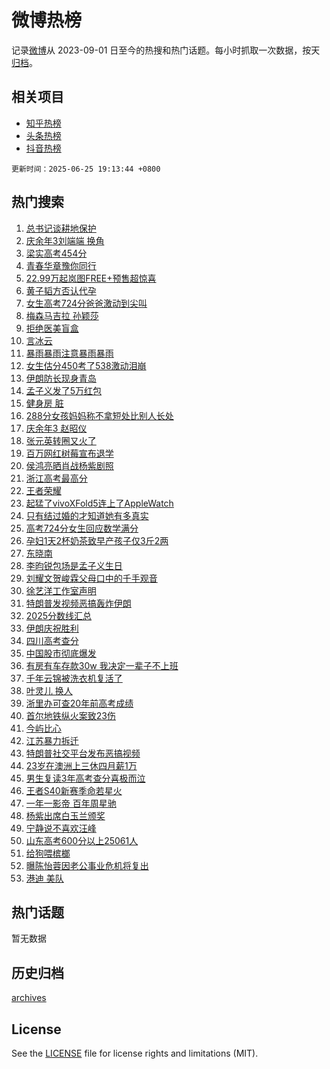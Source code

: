 # 微博热榜

记录[微博](https://www.weibo.com)从 2023-09-01 日至今的热搜和热门话题。每小时抓取一次数据，按天[归档](archives)。

## 相关项目

- [知乎热榜](https://github.com/hotarchive/zhihu)
- [头条热榜](https://github.com/hotarchive/toutiao)
- [抖音热榜](https://github.com/hotarchive/douyin)


`更新时间：2025-06-25 19:13:44 +0800`

## 热门搜索

1. [总书记谈耕地保护](https://m.weibo.cn/search?containerid=100103type%3D1%26t%3D10%26q%3D%23%E6%80%BB%E4%B9%A6%E8%AE%B0%E8%B0%88%E8%80%95%E5%9C%B0%E4%BF%9D%E6%8A%A4%23&stream_entry_id=51&isnewpage=1&extparam=seat%3D1%26q%3D%2523%25E6%2580%25BB%25E4%25B9%25A6%25E8%25AE%25B0%25E8%25B0%2588%25E8%2580%2595%25E5%259C%25B0%25E4%25BF%259D%25E6%258A%25A4%2523%26filter_type%3Drealtimehot%26stream_entry_id%3D51%26pos%3D0%26dgr%3D0%26c_type%3D51%26cate%3D10103%26display_time%3D1750850023%26pre_seqid%3D17508500235320161560311)
1. [庆余年3刘端端 换角](https://m.weibo.cn/search?containerid=100103type%3D1%26t%3D10%26q%3D%E5%BA%86%E4%BD%99%E5%B9%B43%E5%88%98%E7%AB%AF%E7%AB%AF+%E6%8D%A2%E8%A7%92&stream_entry_id=31&isnewpage=1&extparam=seat%3D1%26flag%3D2%26stream_entry_id%3D31%26lcate%3D5001%26filter_type%3Drealtimehot%26band_rank%3D1%26dgr%3D0%26pos%3D0%26c_type%3D31%26realpos%3D1%26q%3D%25E5%25BA%2586%25E4%25BD%2599%25E5%25B9%25B43%25E5%2588%2598%25E7%25AB%25AF%25E7%25AB%25AF%2520%25E6%258D%25A2%25E8%25A7%2592%26cate%3D5001%26display_time%3D1750850023%26pre_seqid%3D17508500235320161560311)
1. [梁实高考454分](https://m.weibo.cn/search?containerid=100103type%3D1%26t%3D10%26q%3D%23%E6%A2%81%E5%AE%9E%E9%AB%98%E8%80%83454%E5%88%86%23&stream_entry_id=31&isnewpage=1&extparam=seat%3D1%26flag%3D1%26stream_entry_id%3D31%26lcate%3D5001%26filter_type%3Drealtimehot%26band_rank%3D2%26dgr%3D0%26pos%3D1%26c_type%3D31%26realpos%3D2%26q%3D%2523%25E6%25A2%2581%25E5%25AE%259E%25E9%25AB%2598%25E8%2580%2583454%25E5%2588%2586%2523%26cate%3D5001%26display_time%3D1750850023%26pre_seqid%3D17508500235320161560311)
1. [青春华章豫你同行](https://m.weibo.cn/search?containerid=100103type%3D1%26t%3D10%26q%3D%23%E9%9D%92%E6%98%A5%E5%8D%8E%E7%AB%A0%E8%B1%AB%E4%BD%A0%E5%90%8C%E8%A1%8C%23&stream_entry_id=31&isnewpage=1&extparam=seat%3D1%26flag%3D1%26stream_entry_id%3D31%26lcate%3D5001%26filter_type%3Drealtimehot%26band_rank%3D3%26dgr%3D0%26pos%3D2%26c_type%3D31%26realpos%3D3%26q%3D%2523%25E9%259D%2592%25E6%2598%25A5%25E5%258D%258E%25E7%25AB%25A0%25E8%25B1%25AB%25E4%25BD%25A0%25E5%2590%258C%25E8%25A1%258C%2523%26cate%3D5001%26display_time%3D1750850023%26pre_seqid%3D17508500235320161560311)
1. [22.99万起岚图FREE+预售超惊喜](https://m.weibo.cn/search?containerid=100103type%3D1%26t%3D296%26q%3D%23%E6%B2%B7%E9%92%B8%E6%96%93%E8%8D%BC%23&hide_search_bar=1&replace_title=+)
1. [黄子韬方否认代孕](https://m.weibo.cn/search?containerid=100103type%3D1%26t%3D10%26q%3D%23%E9%BB%84%E5%AD%90%E9%9F%AC%E6%96%B9%E5%90%A6%E8%AE%A4%E4%BB%A3%E5%AD%95%23&stream_entry_id=31&isnewpage=1&extparam=seat%3D1%26flag%3D2%26stream_entry_id%3D31%26lcate%3D5001%26filter_type%3Drealtimehot%26band_rank%3D4%26dgr%3D0%26pos%3D4%26c_type%3D31%26realpos%3D4%26q%3D%2523%25E9%25BB%2584%25E5%25AD%2590%25E9%259F%25AC%25E6%2596%25B9%25E5%2590%25A6%25E8%25AE%25A4%25E4%25BB%25A3%25E5%25AD%2595%2523%26cate%3D5001%26display_time%3D1750850023%26pre_seqid%3D17508500235320161560311)
1. [女生高考724分爸爸激动到尖叫](https://m.weibo.cn/search?containerid=100103type%3D1%26t%3D10%26q%3D%23%E5%A5%B3%E7%94%9F%E9%AB%98%E8%80%83724%E5%88%86%E7%88%B8%E7%88%B8%E6%BF%80%E5%8A%A8%E5%88%B0%E5%B0%96%E5%8F%AB%23&stream_entry_id=31&isnewpage=1&extparam=seat%3D1%26flag%3D1%26stream_entry_id%3D31%26lcate%3D5001%26filter_type%3Drealtimehot%26band_rank%3D5%26dgr%3D0%26pos%3D5%26c_type%3D31%26realpos%3D5%26q%3D%2523%25E5%25A5%25B3%25E7%2594%259F%25E9%25AB%2598%25E8%2580%2583724%25E5%2588%2586%25E7%2588%25B8%25E7%2588%25B8%25E6%25BF%2580%25E5%258A%25A8%25E5%2588%25B0%25E5%25B0%2596%25E5%258F%25AB%2523%26cate%3D5001%26display_time%3D1750850023%26pre_seqid%3D17508500235320161560311)
1. [梅森马吉拉 孙颖莎](https://m.weibo.cn/search?containerid=100103type%3D1%26t%3D10%26q%3D%E6%A2%85%E6%A3%AE%E9%A9%AC%E5%90%89%E6%8B%89+%E5%AD%99%E9%A2%96%E8%8E%8E&stream_entry_id=31&isnewpage=1&extparam=seat%3D1%26flag%3D1%26stream_entry_id%3D31%26lcate%3D5001%26filter_type%3Drealtimehot%26band_rank%3D6%26dgr%3D0%26pos%3D6%26c_type%3D31%26realpos%3D6%26q%3D%25E6%25A2%2585%25E6%25A3%25AE%25E9%25A9%25AC%25E5%2590%2589%25E6%258B%2589%2520%25E5%25AD%2599%25E9%25A2%2596%25E8%258E%258E%26cate%3D5001%26display_time%3D1750850023%26pre_seqid%3D17508500235320161560311)
1. [拒绝医美盲盒](https://m.weibo.cn/search?containerid=100103type%3D1%26t%3D10%26q%3D%23%E6%8B%92%E7%BB%9D%E5%8C%BB%E7%BE%8E%E7%9B%B2%E7%9B%92%23&stream_entry_id=31&isnewpage=1&extparam=seat%3D1%26stream_entry_id%3D31%26lcate%3D5001%26filter_type%3Drealtimehot%26band_rank%3D7%26topic_ad%3D1%26q%3D%2523%25E6%258B%2592%25E7%25BB%259D%25E5%258C%25BB%25E7%25BE%258E%25E7%259B%25B2%25E7%259B%2592%2523%26dgr%3D0%26c_type%3D31%26pos%3D7%26is_ad_pos%3D1%26adid%3D290995%26cate%3D5001%26display_time%3D1750850023%26pre_seqid%3D17508500235320161560311)
1. [言冰云](https://m.weibo.cn/search?containerid=100103type%3D1%26t%3D10%26q%3D%E8%A8%80%E5%86%B0%E4%BA%91&stream_entry_id=31&isnewpage=1&extparam=seat%3D1%26flag%3D1%26stream_entry_id%3D31%26lcate%3D5001%26filter_type%3Drealtimehot%26band_rank%3D7%26dgr%3D0%26pos%3D8%26c_type%3D31%26realpos%3D7%26q%3D%25E8%25A8%2580%25E5%2586%25B0%25E4%25BA%2591%26cate%3D5001%26display_time%3D1750850023%26pre_seqid%3D17508500235320161560311)
1. [暴雨暴雨注意暴雨暴雨](https://m.weibo.cn/search?containerid=100103type%3D1%26t%3D10%26q%3D%23%E6%9A%B4%E9%9B%A8%E6%9A%B4%E9%9B%A8%E6%B3%A8%E6%84%8F%E6%9A%B4%E9%9B%A8%E6%9A%B4%E9%9B%A8%23&stream_entry_id=31&isnewpage=1&extparam=seat%3D1%26flag%3D0%26stream_entry_id%3D31%26lcate%3D5001%26filter_type%3Drealtimehot%26band_rank%3D8%26dgr%3D0%26pos%3D9%26c_type%3D31%26realpos%3D8%26q%3D%2523%25E6%259A%25B4%25E9%259B%25A8%25E6%259A%25B4%25E9%259B%25A8%25E6%25B3%25A8%25E6%2584%258F%25E6%259A%25B4%25E9%259B%25A8%25E6%259A%25B4%25E9%259B%25A8%2523%26cate%3D5001%26display_time%3D1750850023%26pre_seqid%3D17508500235320161560311)
1. [女生估分450考了538激动泪崩](https://m.weibo.cn/search?containerid=100103type%3D1%26t%3D10%26q%3D%23%E5%A5%B3%E7%94%9F%E4%BC%B0%E5%88%86450%E8%80%83%E4%BA%86538%E6%BF%80%E5%8A%A8%E6%B3%AA%E5%B4%A9%23&stream_entry_id=31&isnewpage=1&extparam=seat%3D1%26flag%3D1%26stream_entry_id%3D31%26lcate%3D5001%26filter_type%3Drealtimehot%26band_rank%3D9%26dgr%3D0%26pos%3D10%26c_type%3D31%26realpos%3D9%26q%3D%2523%25E5%25A5%25B3%25E7%2594%259F%25E4%25BC%25B0%25E5%2588%2586450%25E8%2580%2583%25E4%25BA%2586538%25E6%25BF%2580%25E5%258A%25A8%25E6%25B3%25AA%25E5%25B4%25A9%2523%26cate%3D5001%26display_time%3D1750850023%26pre_seqid%3D17508500235320161560311)
1. [伊朗防长现身青岛](https://m.weibo.cn/search?containerid=100103type%3D1%26t%3D10%26q%3D%23%E4%BC%8A%E6%9C%97%E9%98%B2%E9%95%BF%E7%8E%B0%E8%BA%AB%E9%9D%92%E5%B2%9B%23&stream_entry_id=31&isnewpage=1&extparam=seat%3D1%26flag%3D1%26stream_entry_id%3D31%26lcate%3D5001%26filter_type%3Drealtimehot%26band_rank%3D10%26dgr%3D0%26pos%3D11%26c_type%3D31%26realpos%3D10%26q%3D%2523%25E4%25BC%258A%25E6%259C%2597%25E9%2598%25B2%25E9%2595%25BF%25E7%258E%25B0%25E8%25BA%25AB%25E9%259D%2592%25E5%25B2%259B%2523%26cate%3D5001%26display_time%3D1750850023%26pre_seqid%3D17508500235320161560311)
1. [孟子义发了5万红包](https://m.weibo.cn/search?containerid=100103type%3D1%26t%3D10%26q%3D%23%E5%AD%9F%E5%AD%90%E4%B9%89%E5%8F%91%E4%BA%865%E4%B8%87%E7%BA%A2%E5%8C%85%23&stream_entry_id=31&isnewpage=1&extparam=seat%3D1%26flag%3D1%26stream_entry_id%3D31%26lcate%3D5001%26filter_type%3Drealtimehot%26band_rank%3D11%26dgr%3D0%26pos%3D12%26c_type%3D31%26realpos%3D11%26q%3D%2523%25E5%25AD%259F%25E5%25AD%2590%25E4%25B9%2589%25E5%258F%2591%25E4%25BA%25865%25E4%25B8%2587%25E7%25BA%25A2%25E5%258C%2585%2523%26cate%3D5001%26display_time%3D1750850023%26pre_seqid%3D17508500235320161560311)
1. [健身房 脏](https://m.weibo.cn/search?containerid=100103type%3D1%26t%3D10%26q%3D%E5%81%A5%E8%BA%AB%E6%88%BF+%E8%84%8F&stream_entry_id=31&isnewpage=1&extparam=seat%3D1%26flag%3D0%26stream_entry_id%3D31%26lcate%3D5001%26filter_type%3Drealtimehot%26band_rank%3D12%26dgr%3D0%26pos%3D13%26c_type%3D31%26realpos%3D12%26q%3D%25E5%2581%25A5%25E8%25BA%25AB%25E6%2588%25BF%2520%25E8%2584%258F%26cate%3D5001%26display_time%3D1750850023%26pre_seqid%3D17508500235320161560311)
1. [288分女孩妈妈称不拿短处比别人长处](https://m.weibo.cn/search?containerid=100103type%3D1%26t%3D10%26q%3D%23288%E5%88%86%E5%A5%B3%E5%AD%A9%E5%A6%88%E5%A6%88%E7%A7%B0%E4%B8%8D%E6%8B%BF%E7%9F%AD%E5%A4%84%E6%AF%94%E5%88%AB%E4%BA%BA%E9%95%BF%E5%A4%84%23&stream_entry_id=31&isnewpage=1&extparam=seat%3D1%26flag%3D0%26stream_entry_id%3D31%26lcate%3D5001%26filter_type%3Drealtimehot%26band_rank%3D13%26dgr%3D0%26pos%3D14%26c_type%3D31%26realpos%3D13%26q%3D%2523288%25E5%2588%2586%25E5%25A5%25B3%25E5%25AD%25A9%25E5%25A6%2588%25E5%25A6%2588%25E7%25A7%25B0%25E4%25B8%258D%25E6%258B%25BF%25E7%259F%25AD%25E5%25A4%2584%25E6%25AF%2594%25E5%2588%25AB%25E4%25BA%25BA%25E9%2595%25BF%25E5%25A4%2584%2523%26cate%3D5001%26display_time%3D1750850023%26pre_seqid%3D17508500235320161560311)
1. [庆余年3 赵昭仪](https://m.weibo.cn/search?containerid=100103type%3D1%26t%3D10%26q%3D%E5%BA%86%E4%BD%99%E5%B9%B43+%E8%B5%B5%E6%98%AD%E4%BB%AA&stream_entry_id=31&isnewpage=1&extparam=seat%3D1%26flag%3D2%26stream_entry_id%3D31%26lcate%3D5001%26filter_type%3Drealtimehot%26band_rank%3D14%26dgr%3D0%26pos%3D15%26c_type%3D31%26realpos%3D14%26q%3D%25E5%25BA%2586%25E4%25BD%2599%25E5%25B9%25B43%2520%25E8%25B5%25B5%25E6%2598%25AD%25E4%25BB%25AA%26cate%3D5001%26display_time%3D1750850023%26pre_seqid%3D17508500235320161560311)
1. [张元英转圈又火了](https://m.weibo.cn/search?containerid=100103type%3D1%26t%3D10%26q%3D%E5%BC%A0%E5%85%83%E8%8B%B1%E8%BD%AC%E5%9C%88%E5%8F%88%E7%81%AB%E4%BA%86&stream_entry_id=31&isnewpage=1&extparam=seat%3D1%26flag%3D0%26stream_entry_id%3D31%26lcate%3D5001%26filter_type%3Drealtimehot%26band_rank%3D15%26dgr%3D0%26pos%3D16%26c_type%3D31%26realpos%3D15%26q%3D%25E5%25BC%25A0%25E5%2585%2583%25E8%258B%25B1%25E8%25BD%25AC%25E5%259C%2588%25E5%258F%2588%25E7%2581%25AB%25E4%25BA%2586%26cate%3D5001%26display_time%3D1750850023%26pre_seqid%3D17508500235320161560311)
1. [百万网红树莓宣布退学](https://m.weibo.cn/search?containerid=100103type%3D1%26t%3D10%26q%3D%23%E7%99%BE%E4%B8%87%E7%BD%91%E7%BA%A2%E6%A0%91%E8%8E%93%E5%AE%A3%E5%B8%83%E9%80%80%E5%AD%A6%23&stream_entry_id=31&isnewpage=1&extparam=seat%3D1%26flag%3D0%26stream_entry_id%3D31%26lcate%3D5001%26filter_type%3Drealtimehot%26band_rank%3D16%26dgr%3D0%26pos%3D17%26c_type%3D31%26realpos%3D16%26q%3D%2523%25E7%2599%25BE%25E4%25B8%2587%25E7%25BD%2591%25E7%25BA%25A2%25E6%25A0%2591%25E8%258E%2593%25E5%25AE%25A3%25E5%25B8%2583%25E9%2580%2580%25E5%25AD%25A6%2523%26cate%3D5001%26display_time%3D1750850023%26pre_seqid%3D17508500235320161560311)
1. [侯鸿亮晒肖战杨紫剧照](https://m.weibo.cn/search?containerid=100103type%3D1%26t%3D10%26q%3D%23%E4%BE%AF%E9%B8%BF%E4%BA%AE%E6%99%92%E8%82%96%E6%88%98%E6%9D%A8%E7%B4%AB%E5%89%A7%E7%85%A7%23&stream_entry_id=31&isnewpage=1&extparam=seat%3D1%26flag%3D0%26stream_entry_id%3D31%26lcate%3D5001%26filter_type%3Drealtimehot%26band_rank%3D17%26dgr%3D0%26pos%3D18%26c_type%3D31%26realpos%3D17%26q%3D%2523%25E4%25BE%25AF%25E9%25B8%25BF%25E4%25BA%25AE%25E6%2599%2592%25E8%2582%2596%25E6%2588%2598%25E6%259D%25A8%25E7%25B4%25AB%25E5%2589%25A7%25E7%2585%25A7%2523%26cate%3D5001%26display_time%3D1750850023%26pre_seqid%3D17508500235320161560311)
1. [浙江高考最高分](https://m.weibo.cn/search?containerid=100103type%3D1%26t%3D10%26q%3D%E6%B5%99%E6%B1%9F%E9%AB%98%E8%80%83%E6%9C%80%E9%AB%98%E5%88%86&stream_entry_id=31&isnewpage=1&extparam=seat%3D1%26flag%3D0%26stream_entry_id%3D31%26lcate%3D5001%26filter_type%3Drealtimehot%26band_rank%3D18%26dgr%3D0%26pos%3D19%26c_type%3D31%26realpos%3D18%26q%3D%25E6%25B5%2599%25E6%25B1%259F%25E9%25AB%2598%25E8%2580%2583%25E6%259C%2580%25E9%25AB%2598%25E5%2588%2586%26cate%3D5001%26display_time%3D1750850023%26pre_seqid%3D17508500235320161560311)
1. [王者荣耀](https://m.weibo.cn/search?containerid=100103type%3D1%26t%3D10%26q%3D%E7%8E%8B%E8%80%85%E8%8D%A3%E8%80%80&stream_entry_id=31&isnewpage=1&extparam=seat%3D1%26flag%3D1%26stream_entry_id%3D31%26lcate%3D5001%26filter_type%3Drealtimehot%26band_rank%3D19%26dgr%3D0%26pos%3D20%26c_type%3D31%26realpos%3D19%26q%3D%25E7%258E%258B%25E8%2580%2585%25E8%258D%25A3%25E8%2580%2580%26cate%3D5001%26display_time%3D1750850023%26pre_seqid%3D17508500235320161560311)
1. [起猛了vivoXFold5连上了AppleWatch](https://m.weibo.cn/search?containerid=100103type%3D1%26t%3D10%26q%3D%23%E8%B5%B7%E7%8C%9B%E4%BA%86vivoXFold5%E8%BF%9E%E4%B8%8A%E4%BA%86AppleWatch%23&stream_entry_id=31&isnewpage=1&extparam=seat%3D1%26flag%3D1%26stream_entry_id%3D31%26lcate%3D5001%26filter_type%3Drealtimehot%26band_rank%3D20%26dgr%3D0%26pos%3D21%26c_type%3D31%26realpos%3D20%26q%3D%2523%25E8%25B5%25B7%25E7%258C%259B%25E4%25BA%2586vivoXFold5%25E8%25BF%259E%25E4%25B8%258A%25E4%25BA%2586AppleWatch%2523%26cate%3D5001%26display_time%3D1750850023%26pre_seqid%3D17508500235320161560311)
1. [只有结过婚的才知道她有多真实](https://m.weibo.cn/search?containerid=100103type%3D1%26t%3D10%26q%3D%E5%8F%AA%E6%9C%89%E7%BB%93%E8%BF%87%E5%A9%9A%E7%9A%84%E6%89%8D%E7%9F%A5%E9%81%93%E5%A5%B9%E6%9C%89%E5%A4%9A%E7%9C%9F%E5%AE%9E&stream_entry_id=31&isnewpage=1&extparam=seat%3D1%26flag%3D0%26stream_entry_id%3D31%26lcate%3D5001%26filter_type%3Drealtimehot%26band_rank%3D21%26dgr%3D0%26pos%3D22%26c_type%3D31%26realpos%3D21%26q%3D%25E5%258F%25AA%25E6%259C%2589%25E7%25BB%2593%25E8%25BF%2587%25E5%25A9%259A%25E7%259A%2584%25E6%2589%258D%25E7%259F%25A5%25E9%2581%2593%25E5%25A5%25B9%25E6%259C%2589%25E5%25A4%259A%25E7%259C%259F%25E5%25AE%259E%26cate%3D5001%26display_time%3D1750850023%26pre_seqid%3D17508500235320161560311)
1. [高考724分女生回应数学满分](https://m.weibo.cn/search?containerid=100103type%3D1%26t%3D10%26q%3D%23%E9%AB%98%E8%80%83724%E5%88%86%E5%A5%B3%E7%94%9F%E5%9B%9E%E5%BA%94%E6%95%B0%E5%AD%A6%E6%BB%A1%E5%88%86%23&stream_entry_id=31&isnewpage=1&extparam=seat%3D1%26flag%3D1%26stream_entry_id%3D31%26lcate%3D5001%26filter_type%3Drealtimehot%26band_rank%3D22%26dgr%3D0%26pos%3D23%26c_type%3D31%26realpos%3D22%26q%3D%2523%25E9%25AB%2598%25E8%2580%2583724%25E5%2588%2586%25E5%25A5%25B3%25E7%2594%259F%25E5%259B%259E%25E5%25BA%2594%25E6%2595%25B0%25E5%25AD%25A6%25E6%25BB%25A1%25E5%2588%2586%2523%26cate%3D5001%26display_time%3D1750850023%26pre_seqid%3D17508500235320161560311)
1. [孕妇1天2杯奶茶致早产孩子仅3斤2两](https://m.weibo.cn/search?containerid=100103type%3D1%26t%3D10%26q%3D%23%E5%AD%95%E5%A6%871%E5%A4%A92%E6%9D%AF%E5%A5%B6%E8%8C%B6%E8%87%B4%E6%97%A9%E4%BA%A7%E5%AD%A9%E5%AD%90%E4%BB%853%E6%96%A42%E4%B8%A4%23&stream_entry_id=31&isnewpage=1&extparam=seat%3D1%26flag%3D0%26stream_entry_id%3D31%26lcate%3D5001%26filter_type%3Drealtimehot%26band_rank%3D23%26dgr%3D0%26pos%3D24%26c_type%3D31%26realpos%3D23%26q%3D%2523%25E5%25AD%2595%25E5%25A6%25871%25E5%25A4%25A92%25E6%259D%25AF%25E5%25A5%25B6%25E8%258C%25B6%25E8%2587%25B4%25E6%2597%25A9%25E4%25BA%25A7%25E5%25AD%25A9%25E5%25AD%2590%25E4%25BB%25853%25E6%2596%25A42%25E4%25B8%25A4%2523%26cate%3D5001%26display_time%3D1750850023%26pre_seqid%3D17508500235320161560311)
1. [东晓南](https://m.weibo.cn/search?containerid=100103type%3D1%26t%3D10%26q%3D%E4%B8%9C%E6%99%93%E5%8D%97&stream_entry_id=31&isnewpage=1&extparam=seat%3D1%26flag%3D0%26stream_entry_id%3D31%26lcate%3D5001%26filter_type%3Drealtimehot%26band_rank%3D24%26dgr%3D0%26pos%3D25%26c_type%3D31%26realpos%3D24%26q%3D%25E4%25B8%259C%25E6%2599%2593%25E5%258D%2597%26cate%3D5001%26display_time%3D1750850023%26pre_seqid%3D17508500235320161560311)
1. [李昀锐包场是孟子义生日](https://m.weibo.cn/search?containerid=100103type%3D1%26t%3D10%26q%3D%23%E6%9D%8E%E6%98%80%E9%94%90%E5%8C%85%E5%9C%BA%E6%98%AF%E5%AD%9F%E5%AD%90%E4%B9%89%E7%94%9F%E6%97%A5%23&stream_entry_id=31&isnewpage=1&extparam=seat%3D1%26flag%3D1%26stream_entry_id%3D31%26lcate%3D5001%26filter_type%3Drealtimehot%26band_rank%3D25%26dgr%3D0%26pos%3D26%26c_type%3D31%26realpos%3D25%26q%3D%2523%25E6%259D%258E%25E6%2598%2580%25E9%2594%2590%25E5%258C%2585%25E5%259C%25BA%25E6%2598%25AF%25E5%25AD%259F%25E5%25AD%2590%25E4%25B9%2589%25E7%2594%259F%25E6%2597%25A5%2523%26cate%3D5001%26display_time%3D1750850023%26pre_seqid%3D17508500235320161560311)
1. [刘耀文贺峻霖父母口中的千手观音](https://m.weibo.cn/search?containerid=100103type%3D1%26t%3D10%26q%3D%E5%88%98%E8%80%80%E6%96%87%E8%B4%BA%E5%B3%BB%E9%9C%96%E7%88%B6%E6%AF%8D%E5%8F%A3%E4%B8%AD%E7%9A%84%E5%8D%83%E6%89%8B%E8%A7%82%E9%9F%B3&stream_entry_id=31&isnewpage=1&extparam=seat%3D1%26flag%3D1%26stream_entry_id%3D31%26lcate%3D5001%26filter_type%3Drealtimehot%26band_rank%3D26%26dgr%3D0%26pos%3D27%26c_type%3D31%26realpos%3D26%26q%3D%25E5%2588%2598%25E8%2580%2580%25E6%2596%2587%25E8%25B4%25BA%25E5%25B3%25BB%25E9%259C%2596%25E7%2588%25B6%25E6%25AF%258D%25E5%258F%25A3%25E4%25B8%25AD%25E7%259A%2584%25E5%258D%2583%25E6%2589%258B%25E8%25A7%2582%25E9%259F%25B3%26cate%3D5001%26display_time%3D1750850023%26pre_seqid%3D17508500235320161560311)
1. [徐艺洋工作室声明](https://m.weibo.cn/search?containerid=100103type%3D1%26t%3D10%26q%3D%23%E5%BE%90%E8%89%BA%E6%B4%8B%E5%B7%A5%E4%BD%9C%E5%AE%A4%E5%A3%B0%E6%98%8E%23&stream_entry_id=31&isnewpage=1&extparam=seat%3D1%26flag%3D0%26stream_entry_id%3D31%26lcate%3D5001%26filter_type%3Drealtimehot%26band_rank%3D27%26dgr%3D0%26pos%3D28%26c_type%3D31%26realpos%3D27%26q%3D%2523%25E5%25BE%2590%25E8%2589%25BA%25E6%25B4%258B%25E5%25B7%25A5%25E4%25BD%259C%25E5%25AE%25A4%25E5%25A3%25B0%25E6%2598%258E%2523%26cate%3D5001%26display_time%3D1750850023%26pre_seqid%3D17508500235320161560311)
1. [特朗普发视频恶搞轰炸伊朗](https://m.weibo.cn/search?containerid=100103type%3D1%26t%3D10%26q%3D%23%E7%89%B9%E6%9C%97%E6%99%AE%E5%8F%91%E8%A7%86%E9%A2%91%E6%81%B6%E6%90%9E%E8%BD%B0%E7%82%B8%E4%BC%8A%E6%9C%97%23&stream_entry_id=31&isnewpage=1&extparam=seat%3D1%26flag%3D0%26stream_entry_id%3D31%26lcate%3D5001%26filter_type%3Drealtimehot%26band_rank%3D28%26dgr%3D0%26pos%3D29%26c_type%3D31%26realpos%3D28%26q%3D%2523%25E7%2589%25B9%25E6%259C%2597%25E6%2599%25AE%25E5%258F%2591%25E8%25A7%2586%25E9%25A2%2591%25E6%2581%25B6%25E6%2590%259E%25E8%25BD%25B0%25E7%2582%25B8%25E4%25BC%258A%25E6%259C%2597%2523%26cate%3D5001%26display_time%3D1750850023%26pre_seqid%3D17508500235320161560311)
1. [2025分数线汇总](https://m.weibo.cn/search?containerid=100103type%3D1%26t%3D10%26q%3D%232025%E5%88%86%E6%95%B0%E7%BA%BF%E6%B1%87%E6%80%BB%23&stream_entry_id=31&isnewpage=1&extparam=seat%3D1%26flag%3D1%26stream_entry_id%3D31%26lcate%3D5001%26filter_type%3Drealtimehot%26band_rank%3D29%26dgr%3D0%26pos%3D30%26c_type%3D31%26realpos%3D29%26q%3D%25232025%25E5%2588%2586%25E6%2595%25B0%25E7%25BA%25BF%25E6%25B1%2587%25E6%2580%25BB%2523%26cate%3D5001%26display_time%3D1750850023%26pre_seqid%3D17508500235320161560311)
1. [伊朗庆祝胜利](https://m.weibo.cn/search?containerid=100103type%3D1%26t%3D10%26q%3D%E4%BC%8A%E6%9C%97%E5%BA%86%E7%A5%9D%E8%83%9C%E5%88%A9&stream_entry_id=31&isnewpage=1&extparam=seat%3D1%26flag%3D1%26stream_entry_id%3D31%26lcate%3D5001%26filter_type%3Drealtimehot%26band_rank%3D30%26dgr%3D0%26pos%3D31%26c_type%3D31%26realpos%3D30%26q%3D%25E4%25BC%258A%25E6%259C%2597%25E5%25BA%2586%25E7%25A5%259D%25E8%2583%259C%25E5%2588%25A9%26cate%3D5001%26display_time%3D1750850023%26pre_seqid%3D17508500235320161560311)
1. [四川高考查分](https://m.weibo.cn/search?containerid=100103type%3D1%26t%3D10%26q%3D%23%E5%9B%9B%E5%B7%9D%E9%AB%98%E8%80%83%E6%9F%A5%E5%88%86%23&stream_entry_id=31&isnewpage=1&extparam=seat%3D1%26flag%3D1%26stream_entry_id%3D31%26lcate%3D5001%26filter_type%3Drealtimehot%26band_rank%3D31%26dgr%3D0%26pos%3D32%26c_type%3D31%26realpos%3D31%26q%3D%2523%25E5%259B%259B%25E5%25B7%259D%25E9%25AB%2598%25E8%2580%2583%25E6%259F%25A5%25E5%2588%2586%2523%26cate%3D5001%26display_time%3D1750850023%26pre_seqid%3D17508500235320161560311)
1. [中国股市彻底爆发](https://m.weibo.cn/search?containerid=100103type%3D1%26t%3D10%26q%3D%23%E4%B8%AD%E5%9B%BD%E8%82%A1%E5%B8%82%E5%BD%BB%E5%BA%95%E7%88%86%E5%8F%91%23&stream_entry_id=31&isnewpage=1&extparam=seat%3D1%26flag%3D1%26stream_entry_id%3D31%26lcate%3D5001%26filter_type%3Drealtimehot%26band_rank%3D32%26dgr%3D0%26pos%3D33%26c_type%3D31%26realpos%3D32%26q%3D%2523%25E4%25B8%25AD%25E5%259B%25BD%25E8%2582%25A1%25E5%25B8%2582%25E5%25BD%25BB%25E5%25BA%2595%25E7%2588%2586%25E5%258F%2591%2523%26cate%3D5001%26display_time%3D1750850023%26pre_seqid%3D17508500235320161560311)
1. [有房有车存款30w 我决定一辈子不上班](https://m.weibo.cn/search?containerid=100103type%3D1%26t%3D10%26q%3D%E6%9C%89%E6%88%BF%E6%9C%89%E8%BD%A6%E5%AD%98%E6%AC%BE30w+%E6%88%91%E5%86%B3%E5%AE%9A%E4%B8%80%E8%BE%88%E5%AD%90%E4%B8%8D%E4%B8%8A%E7%8F%AD&stream_entry_id=31&isnewpage=1&extparam=seat%3D1%26flag%3D0%26stream_entry_id%3D31%26lcate%3D5001%26filter_type%3Drealtimehot%26band_rank%3D33%26dgr%3D0%26pos%3D34%26c_type%3D31%26realpos%3D33%26q%3D%25E6%259C%2589%25E6%2588%25BF%25E6%259C%2589%25E8%25BD%25A6%25E5%25AD%2598%25E6%25AC%25BE30w%2520%25E6%2588%2591%25E5%2586%25B3%25E5%25AE%259A%25E4%25B8%2580%25E8%25BE%2588%25E5%25AD%2590%25E4%25B8%258D%25E4%25B8%258A%25E7%258F%25AD%26cate%3D5001%26display_time%3D1750850023%26pre_seqid%3D17508500235320161560311)
1. [千年云锦被洗衣机复活了](https://m.weibo.cn/search?containerid=100103type%3D1%26t%3D10%26q%3D%23%E5%8D%83%E5%B9%B4%E4%BA%91%E9%94%A6%E8%A2%AB%E6%B4%97%E8%A1%A3%E6%9C%BA%E5%A4%8D%E6%B4%BB%E4%BA%86%23&stream_entry_id=31&isnewpage=1&extparam=seat%3D1%26flag%3D1%26stream_entry_id%3D31%26lcate%3D5001%26filter_type%3Drealtimehot%26band_rank%3D34%26dgr%3D0%26pos%3D35%26c_type%3D31%26realpos%3D34%26q%3D%2523%25E5%258D%2583%25E5%25B9%25B4%25E4%25BA%2591%25E9%2594%25A6%25E8%25A2%25AB%25E6%25B4%2597%25E8%25A1%25A3%25E6%259C%25BA%25E5%25A4%258D%25E6%25B4%25BB%25E4%25BA%2586%2523%26cate%3D5001%26display_time%3D1750850023%26pre_seqid%3D17508500235320161560311)
1. [叶灵儿 换人](https://m.weibo.cn/search?containerid=100103type%3D1%26t%3D10%26q%3D%E5%8F%B6%E7%81%B5%E5%84%BF+%E6%8D%A2%E4%BA%BA&stream_entry_id=31&isnewpage=1&extparam=seat%3D1%26flag%3D1%26stream_entry_id%3D31%26lcate%3D5001%26filter_type%3Drealtimehot%26band_rank%3D35%26dgr%3D0%26pos%3D36%26c_type%3D31%26realpos%3D35%26q%3D%25E5%258F%25B6%25E7%2581%25B5%25E5%2584%25BF%2520%25E6%258D%25A2%25E4%25BA%25BA%26cate%3D5001%26display_time%3D1750850023%26pre_seqid%3D17508500235320161560311)
1. [浙里办可查20年前高考成绩](https://m.weibo.cn/search?containerid=100103type%3D1%26t%3D10%26q%3D%23%E6%B5%99%E9%87%8C%E5%8A%9E%E5%8F%AF%E6%9F%A520%E5%B9%B4%E5%89%8D%E9%AB%98%E8%80%83%E6%88%90%E7%BB%A9%23&stream_entry_id=31&isnewpage=1&extparam=seat%3D1%26flag%3D0%26stream_entry_id%3D31%26lcate%3D5001%26filter_type%3Drealtimehot%26band_rank%3D36%26dgr%3D0%26pos%3D37%26c_type%3D31%26realpos%3D36%26q%3D%2523%25E6%25B5%2599%25E9%2587%258C%25E5%258A%259E%25E5%258F%25AF%25E6%259F%25A520%25E5%25B9%25B4%25E5%2589%258D%25E9%25AB%2598%25E8%2580%2583%25E6%2588%2590%25E7%25BB%25A9%2523%26cate%3D5001%26display_time%3D1750850023%26pre_seqid%3D17508500235320161560311)
1. [首尔地铁纵火案致23伤](https://m.weibo.cn/search?containerid=100103type%3D1%26t%3D10%26q%3D%23%E9%A6%96%E5%B0%94%E5%9C%B0%E9%93%81%E7%BA%B5%E7%81%AB%E6%A1%88%E8%87%B423%E4%BC%A4%23&stream_entry_id=31&isnewpage=1&extparam=seat%3D1%26flag%3D1%26stream_entry_id%3D31%26lcate%3D5001%26filter_type%3Drealtimehot%26band_rank%3D37%26dgr%3D0%26pos%3D38%26c_type%3D31%26realpos%3D37%26q%3D%2523%25E9%25A6%2596%25E5%25B0%2594%25E5%259C%25B0%25E9%2593%2581%25E7%25BA%25B5%25E7%2581%25AB%25E6%25A1%2588%25E8%2587%25B423%25E4%25BC%25A4%2523%26cate%3D5001%26display_time%3D1750850023%26pre_seqid%3D17508500235320161560311)
1. [今屿比心](https://m.weibo.cn/search?containerid=100103type%3D1%26t%3D10%26q%3D%E4%BB%8A%E5%B1%BF%E6%AF%94%E5%BF%83&stream_entry_id=31&isnewpage=1&extparam=seat%3D1%26flag%3D1%26stream_entry_id%3D31%26lcate%3D5001%26filter_type%3Drealtimehot%26band_rank%3D38%26dgr%3D0%26pos%3D39%26c_type%3D31%26realpos%3D38%26q%3D%25E4%25BB%258A%25E5%25B1%25BF%25E6%25AF%2594%25E5%25BF%2583%26cate%3D5001%26display_time%3D1750850023%26pre_seqid%3D17508500235320161560311)
1. [江苏暴力拆迁](https://m.weibo.cn/search?containerid=100103type%3D1%26t%3D10%26q%3D%E6%B1%9F%E8%8B%8F%E6%9A%B4%E5%8A%9B%E6%8B%86%E8%BF%81&stream_entry_id=31&isnewpage=1&extparam=seat%3D1%26flag%3D1%26stream_entry_id%3D31%26lcate%3D5001%26filter_type%3Drealtimehot%26band_rank%3D39%26dgr%3D0%26pos%3D40%26c_type%3D31%26realpos%3D39%26q%3D%25E6%25B1%259F%25E8%258B%258F%25E6%259A%25B4%25E5%258A%259B%25E6%258B%2586%25E8%25BF%2581%26cate%3D5001%26display_time%3D1750850023%26pre_seqid%3D17508500235320161560311)
1. [特朗普社交平台发布恶搞视频](https://m.weibo.cn/search?containerid=100103type%3D1%26t%3D10%26q%3D%23%E7%89%B9%E6%9C%97%E6%99%AE%E7%A4%BE%E4%BA%A4%E5%B9%B3%E5%8F%B0%E5%8F%91%E5%B8%83%E6%81%B6%E6%90%9E%E8%A7%86%E9%A2%91%23&stream_entry_id=31&isnewpage=1&extparam=seat%3D1%26flag%3D1%26stream_entry_id%3D31%26lcate%3D5001%26filter_type%3Drealtimehot%26band_rank%3D40%26dgr%3D0%26pos%3D41%26c_type%3D31%26realpos%3D40%26q%3D%2523%25E7%2589%25B9%25E6%259C%2597%25E6%2599%25AE%25E7%25A4%25BE%25E4%25BA%25A4%25E5%25B9%25B3%25E5%258F%25B0%25E5%258F%2591%25E5%25B8%2583%25E6%2581%25B6%25E6%2590%259E%25E8%25A7%2586%25E9%25A2%2591%2523%26cate%3D5001%26display_time%3D1750850023%26pre_seqid%3D17508500235320161560311)
1. [23岁在澳洲上三休四月薪1万](https://m.weibo.cn/search?containerid=100103type%3D1%26t%3D10%26q%3D23%E5%B2%81%E5%9C%A8%E6%BE%B3%E6%B4%B2%E4%B8%8A%E4%B8%89%E4%BC%91%E5%9B%9B%E6%9C%88%E8%96%AA1%E4%B8%87&stream_entry_id=31&isnewpage=1&extparam=seat%3D1%26flag%3D1%26stream_entry_id%3D31%26lcate%3D5001%26filter_type%3Drealtimehot%26band_rank%3D41%26dgr%3D0%26pos%3D42%26c_type%3D31%26realpos%3D41%26q%3D23%25E5%25B2%2581%25E5%259C%25A8%25E6%25BE%25B3%25E6%25B4%25B2%25E4%25B8%258A%25E4%25B8%2589%25E4%25BC%2591%25E5%259B%259B%25E6%259C%2588%25E8%2596%25AA1%25E4%25B8%2587%26cate%3D5001%26display_time%3D1750850023%26pre_seqid%3D17508500235320161560311)
1. [男生复读3年高考查分喜极而泣](https://m.weibo.cn/search?containerid=100103type%3D1%26t%3D10%26q%3D%23%E7%94%B7%E7%94%9F%E5%A4%8D%E8%AF%BB3%E5%B9%B4%E9%AB%98%E8%80%83%E6%9F%A5%E5%88%86%E5%96%9C%E6%9E%81%E8%80%8C%E6%B3%A3%23&stream_entry_id=31&isnewpage=1&extparam=seat%3D1%26flag%3D1%26stream_entry_id%3D31%26lcate%3D5001%26filter_type%3Drealtimehot%26band_rank%3D42%26dgr%3D0%26pos%3D43%26c_type%3D31%26realpos%3D42%26q%3D%2523%25E7%2594%25B7%25E7%2594%259F%25E5%25A4%258D%25E8%25AF%25BB3%25E5%25B9%25B4%25E9%25AB%2598%25E8%2580%2583%25E6%259F%25A5%25E5%2588%2586%25E5%2596%259C%25E6%259E%2581%25E8%2580%258C%25E6%25B3%25A3%2523%26cate%3D5001%26display_time%3D1750850023%26pre_seqid%3D17508500235320161560311)
1. [王者S40新赛季命若星火](https://m.weibo.cn/search?containerid=100103type%3D1%26t%3D10%26q%3D%23%E7%8E%8B%E8%80%85S40%E6%96%B0%E8%B5%9B%E5%AD%A3%E5%91%BD%E8%8B%A5%E6%98%9F%E7%81%AB%23&stream_entry_id=31&isnewpage=1&extparam=seat%3D1%26flag%3D1%26stream_entry_id%3D31%26lcate%3D5001%26filter_type%3Drealtimehot%26band_rank%3D43%26dgr%3D0%26pos%3D44%26c_type%3D31%26realpos%3D43%26q%3D%2523%25E7%258E%258B%25E8%2580%2585S40%25E6%2596%25B0%25E8%25B5%259B%25E5%25AD%25A3%25E5%2591%25BD%25E8%258B%25A5%25E6%2598%259F%25E7%2581%25AB%2523%26cate%3D5001%26display_time%3D1750850023%26pre_seqid%3D17508500235320161560311)
1. [一年一影帝 百年周星驰](https://m.weibo.cn/search?containerid=100103type%3D1%26t%3D10%26q%3D%E4%B8%80%E5%B9%B4%E4%B8%80%E5%BD%B1%E5%B8%9D+%E7%99%BE%E5%B9%B4%E5%91%A8%E6%98%9F%E9%A9%B0&stream_entry_id=31&isnewpage=1&extparam=seat%3D1%26flag%3D1%26stream_entry_id%3D31%26lcate%3D5001%26filter_type%3Drealtimehot%26band_rank%3D44%26dgr%3D0%26pos%3D45%26c_type%3D31%26realpos%3D44%26q%3D%25E4%25B8%2580%25E5%25B9%25B4%25E4%25B8%2580%25E5%25BD%25B1%25E5%25B8%259D%2520%25E7%2599%25BE%25E5%25B9%25B4%25E5%2591%25A8%25E6%2598%259F%25E9%25A9%25B0%26cate%3D5001%26display_time%3D1750850023%26pre_seqid%3D17508500235320161560311)
1. [杨紫出席白玉兰颁奖](https://m.weibo.cn/search?containerid=100103type%3D1%26t%3D10%26q%3D%23%E6%9D%A8%E7%B4%AB%E5%87%BA%E5%B8%AD%E7%99%BD%E7%8E%89%E5%85%B0%E9%A2%81%E5%A5%96%23&stream_entry_id=31&isnewpage=1&extparam=seat%3D1%26flag%3D0%26stream_entry_id%3D31%26lcate%3D5001%26filter_type%3Drealtimehot%26band_rank%3D45%26dgr%3D0%26pos%3D46%26c_type%3D31%26realpos%3D45%26q%3D%2523%25E6%259D%25A8%25E7%25B4%25AB%25E5%2587%25BA%25E5%25B8%25AD%25E7%2599%25BD%25E7%258E%2589%25E5%2585%25B0%25E9%25A2%2581%25E5%25A5%2596%2523%26cate%3D5001%26display_time%3D1750850023%26pre_seqid%3D17508500235320161560311)
1. [宁静说不喜欢汪峰](https://m.weibo.cn/search?containerid=100103type%3D1%26t%3D10%26q%3D%23%E5%AE%81%E9%9D%99%E8%AF%B4%E4%B8%8D%E5%96%9C%E6%AC%A2%E6%B1%AA%E5%B3%B0%23&stream_entry_id=31&isnewpage=1&extparam=seat%3D1%26flag%3D0%26stream_entry_id%3D31%26lcate%3D5001%26filter_type%3Drealtimehot%26band_rank%3D46%26dgr%3D0%26pos%3D47%26c_type%3D31%26realpos%3D46%26q%3D%2523%25E5%25AE%2581%25E9%259D%2599%25E8%25AF%25B4%25E4%25B8%258D%25E5%2596%259C%25E6%25AC%25A2%25E6%25B1%25AA%25E5%25B3%25B0%2523%26cate%3D5001%26display_time%3D1750850023%26pre_seqid%3D17508500235320161560311)
1. [山东高考600分以上25061人](https://m.weibo.cn/search?containerid=100103type%3D1%26t%3D10%26q%3D%23%E5%B1%B1%E4%B8%9C%E9%AB%98%E8%80%83600%E5%88%86%E4%BB%A5%E4%B8%8A25061%E4%BA%BA%23&stream_entry_id=31&isnewpage=1&extparam=seat%3D1%26flag%3D1%26stream_entry_id%3D31%26lcate%3D5001%26filter_type%3Drealtimehot%26band_rank%3D47%26dgr%3D0%26pos%3D48%26c_type%3D31%26realpos%3D47%26q%3D%2523%25E5%25B1%25B1%25E4%25B8%259C%25E9%25AB%2598%25E8%2580%2583600%25E5%2588%2586%25E4%25BB%25A5%25E4%25B8%258A25061%25E4%25BA%25BA%2523%26cate%3D5001%26display_time%3D1750850023%26pre_seqid%3D17508500235320161560311)
1. [给狗喂槟榔](https://m.weibo.cn/search?containerid=100103type%3D1%26t%3D10%26q%3D%E7%BB%99%E7%8B%97%E5%96%82%E6%A7%9F%E6%A6%94&stream_entry_id=31&isnewpage=1&extparam=seat%3D1%26flag%3D1%26stream_entry_id%3D31%26lcate%3D5001%26filter_type%3Drealtimehot%26band_rank%3D48%26dgr%3D0%26pos%3D49%26c_type%3D31%26realpos%3D48%26q%3D%25E7%25BB%2599%25E7%258B%2597%25E5%2596%2582%25E6%25A7%259F%25E6%25A6%2594%26cate%3D5001%26display_time%3D1750850023%26pre_seqid%3D17508500235320161560311)
1. [曝陈怡蓉因老公事业危机将复出](https://m.weibo.cn/search?containerid=100103type%3D1%26t%3D10%26q%3D%23%E6%9B%9D%E9%99%88%E6%80%A1%E8%93%89%E5%9B%A0%E8%80%81%E5%85%AC%E4%BA%8B%E4%B8%9A%E5%8D%B1%E6%9C%BA%E5%B0%86%E5%A4%8D%E5%87%BA%23&stream_entry_id=31&isnewpage=1&extparam=seat%3D1%26flag%3D0%26stream_entry_id%3D31%26lcate%3D5001%26filter_type%3Drealtimehot%26band_rank%3D49%26dgr%3D0%26pos%3D50%26c_type%3D31%26realpos%3D49%26q%3D%2523%25E6%259B%259D%25E9%2599%2588%25E6%2580%25A1%25E8%2593%2589%25E5%259B%25A0%25E8%2580%2581%25E5%2585%25AC%25E4%25BA%258B%25E4%25B8%259A%25E5%258D%25B1%25E6%259C%25BA%25E5%25B0%2586%25E5%25A4%258D%25E5%2587%25BA%2523%26cate%3D5001%26display_time%3D1750850023%26pre_seqid%3D17508500235320161560311)
1. [港迪 美队](https://m.weibo.cn/search?containerid=100103type%3D1%26t%3D10%26q%3D%E6%B8%AF%E8%BF%AA+%E7%BE%8E%E9%98%9F&stream_entry_id=31&isnewpage=1&extparam=seat%3D1%26flag%3D1%26stream_entry_id%3D31%26lcate%3D5001%26filter_type%3Drealtimehot%26band_rank%3D50%26dgr%3D0%26pos%3D51%26c_type%3D31%26realpos%3D50%26q%3D%25E6%25B8%25AF%25E8%25BF%25AA%2520%25E7%25BE%258E%25E9%2598%259F%26cate%3D5001%26display_time%3D1750850023%26pre_seqid%3D17508500235320161560311)

## 热门话题

暂无数据

## 历史归档

[archives](archives)

## License

See the [LICENSE](LICENSE) file for license rights and limitations (MIT).
